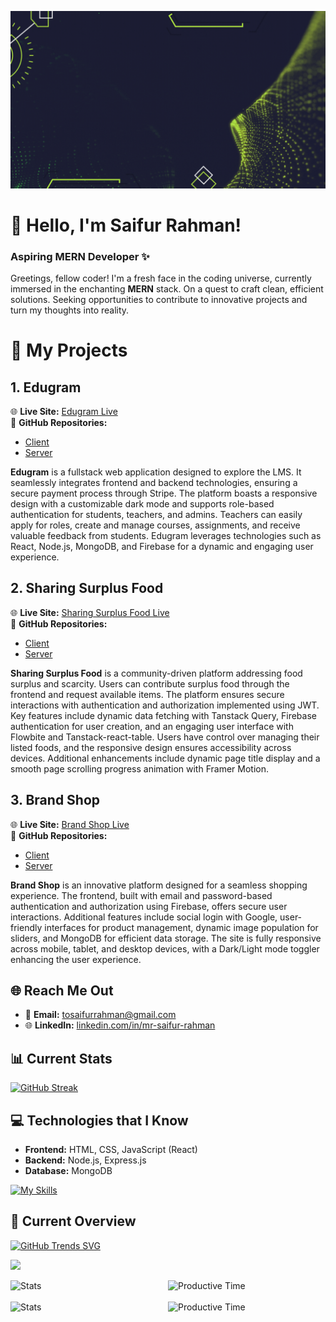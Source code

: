 <p align="center">
  <img src="./banner.gif" alt="Alt Text" style="max-width: 100%; height: auto;">
</p>


# 👋 Hello, I'm Saifur Rahman!

### Aspiring MERN Developer ✨

Greetings, fellow coder! I'm a fresh face in the coding universe, currently immersed in the enchanting <strong>MERN</strong> stack. On a quest to craft clean, efficient solutions. Seeking opportunities to contribute to innovative projects and turn my thoughts into reality.


# 🚀 My Projects

## 1. Edugram

🌐 **Live Site:** [Edugram Live](https://splendorous-kheer-a4858e.netlify.app)  
🔗 **GitHub Repositories:**
- [Client](https://github.com/sifurr/edugram-client.git)
- [Server](https://github.com/sifurr/edugram-server.git)

**Edugram** is a fullstack web application designed to explore the LMS. It seamlessly integrates frontend and backend technologies, ensuring a secure payment process through Stripe. The platform boasts a responsive design with a customizable dark mode and supports role-based authentication for students, teachers, and admins. Teachers can easily apply for roles, create and manage courses, assignments, and receive valuable feedback from students. Edugram leverages technologies such as React, Node.js, MongoDB, and Firebase for a dynamic and engaging user experience. 


## 2. Sharing Surplus Food

🌐 **Live Site:** [Sharing Surplus Food Live](https://lucent-dieffenbachia-e50d23.netlify.app)  
🔗 **GitHub Repositories:**
- [Client](https://github.com/sifurr/sharing-surplus-food-client.git)
- [Server](https://github.com/sifurr/sharing-surplus-food-server.git)

**Sharing Surplus Food** is a community-driven platform addressing food surplus and scarcity. Users can contribute surplus food through the frontend and request available items. The platform ensures secure interactions with authentication and authorization implemented using JWT. Key features include dynamic data fetching with Tanstack Query, Firebase authentication for user creation, and an engaging user interface with Flowbite and Tanstack-react-table. Users have control over managing their listed foods, and the responsive design ensures accessibility across devices. Additional enhancements include dynamic page title display and a smooth page scrolling progress animation with Framer Motion.


## 3. Brand Shop

🌐 **Live Site:** [Brand Shop Live](https://brandshop-assignment-10-62b49.web.app)  
🔗 **GitHub Repositories:**
- [Client](https://github.com/sifurr/brandshop-client.git)
- [Server](https://github.com/sifurr/brandshop-server.git)

**Brand Shop** is an innovative platform designed for a seamless shopping experience. The frontend, built with email and password-based authentication and authorization using Firebase, offers secure user interactions. Additional features include social login with Google, user-friendly interfaces for product management, dynamic image population for sliders, and MongoDB for efficient data storage. The site is fully responsive across mobile, tablet, and desktop devices, with a Dark/Light mode toggler enhancing the user experience.


## 🌐 Reach Me Out

- 📧 **Email:** [tosaifurrahman@gmail.com](mailto:tosaifurrahman@gmail.com)
- 🌐 **LinkedIn:** [linkedin.com/in/mr-saifur-rahman](https://www.linkedin.com/in/mr-saifur-rahman)


## 📊 Current Stats

[![GitHub Streak](https://github-readme-streak-stats.herokuapp.com?user=sifurr&theme=javascript&background=45%2C14B3EB%2CF7DF1E)](https://git.io/streak-stats)



## 💻 Technologies that I Know

- **Frontend:** HTML, CSS, JavaScript (React)
- **Backend:** Node.js, Express.js
- **Database:** MongoDB

[![My Skills](https://skillicons.dev/icons?i=html,css,tailwind,javascript,react,nodejs,mongodb,firebase,postman,linux,cpp&theme=light)](https://skillicons.dev)

## 🚀 Current Overview

[![GitHub Trends SVG](https://api.githubtrends.io/user/svg/sifurr/repos?time_range=one_year&include_private=True&group=private&loc_metric=changed&theme=bright_lights)](https://githubtrends.io)


![](http://github-profile-summary-cards.vercel.app/api/cards/profile-details?username=sifurr&theme=yeblu)


<div style="display:flex; justify-content: space-between;">
    <img src="http://github-profile-summary-cards.vercel.app/api/cards/repos-per-language?username=sifurr&theme=yeblu" alt="Stats" width="50%"/>
    <img src="http://github-profile-summary-cards.vercel.app/api/cards/most-commit-language?username=sifurr&theme=yeblu" alt="Productive Time" width="50%"/>
</div>

<br />

<div style="display:flex; justify-content: space-between;">
    <img src="http://github-profile-summary-cards.vercel.app/api/cards/stats?username=sifurr&theme=yeblu" alt="Stats" width="50%"/>
    <img src="http://github-profile-summary-cards.vercel.app/api/cards/productive-time?username=sifurr&theme=yeblu&utcOffset=6" alt="Productive Time" width="50%"/>
</div>

